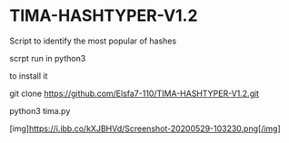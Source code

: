 # TIMA-HASHTYPER-V1.2
Script to identify the most popular of hashes

scrpt run in python3

to install it

git clone https://github.com/Elsfa7-110/TIMA-HASHTYPER-V1.2.git

python3 tima.py


[img]https://i.ibb.co/kXJBHVd/Screenshot-20200529-103230.png[/img]
